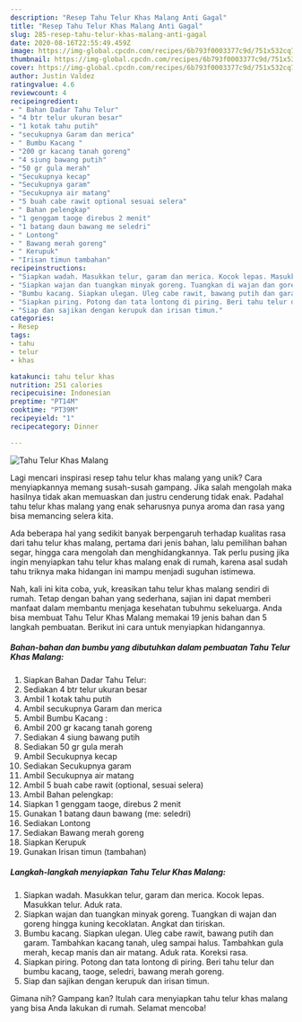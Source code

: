 ```yaml
---
description: "Resep Tahu Telur Khas Malang Anti Gagal"
title: "Resep Tahu Telur Khas Malang Anti Gagal"
slug: 285-resep-tahu-telur-khas-malang-anti-gagal
date: 2020-08-16T22:55:49.459Z
image: https://img-global.cpcdn.com/recipes/6b793f0003377c9d/751x532cq70/tahu-telur-khas-malang-foto-resep-utama.jpg
thumbnail: https://img-global.cpcdn.com/recipes/6b793f0003377c9d/751x532cq70/tahu-telur-khas-malang-foto-resep-utama.jpg
cover: https://img-global.cpcdn.com/recipes/6b793f0003377c9d/751x532cq70/tahu-telur-khas-malang-foto-resep-utama.jpg
author: Justin Valdez
ratingvalue: 4.6
reviewcount: 4
recipeingredient:
- " Bahan Dadar Tahu Telur"
- "4 btr telur ukuran besar"
- "1 kotak tahu putih"
- "secukupnya Garam dan merica"
- " Bumbu Kacang "
- "200 gr kacang tanah goreng"
- "4 siung bawang putih"
- "50 gr gula merah"
- "Secukupnya kecap"
- "Secukupnya garam"
- "Secukupnya air matang"
- "5 buah cabe rawit optional sesuai selera"
- " Bahan pelengkap"
- "1 genggam taoge direbus 2 menit"
- "1 batang daun bawang me seledri"
- " Lontong"
- " Bawang merah goreng"
- " Kerupuk"
- "Irisan timun tambahan"
recipeinstructions:
- "Siapkan wadah. Masukkan telur, garam dan merica. Kocok lepas. Masukkan telur. Aduk rata."
- "Siapkan wajan dan tuangkan minyak goreng. Tuangkan di wajan dan goreng hingga kuning kecoklatan. Angkat dan tiriskan."
- "Bumbu kacang. Siapkan ulegan. Uleg cabe rawit, bawang putih dan garam. Tambahkan kacang tanah, uleg sampai halus. Tambahkan gula merah, kecap manis dan air matang. Aduk rata. Koreksi rasa."
- "Siapkan piring. Potong dan tata lontong di piring. Beri tahu telur dan bumbu kacang, taoge, seledri, bawang merah goreng."
- "Siap dan sajikan dengan kerupuk dan irisan timun."
categories:
- Resep
tags:
- tahu
- telur
- khas

katakunci: tahu telur khas 
nutrition: 251 calories
recipecuisine: Indonesian
preptime: "PT14M"
cooktime: "PT39M"
recipeyield: "1"
recipecategory: Dinner

---
```



![Tahu Telur Khas Malang](https://img-global.cpcdn.com/recipes/6b793f0003377c9d/751x532cq70/tahu-telur-khas-malang-foto-resep-utama.jpg)

Lagi mencari inspirasi resep tahu telur khas malang yang unik? Cara menyiapkannya memang susah-susah gampang. Jika salah mengolah maka hasilnya tidak akan memuaskan dan justru cenderung tidak enak. Padahal tahu telur khas malang yang enak seharusnya punya aroma dan rasa yang bisa memancing selera kita.

Ada beberapa hal yang sedikit banyak berpengaruh terhadap kualitas rasa dari tahu telur khas malang, pertama dari jenis bahan, lalu pemilihan bahan segar, hingga cara mengolah dan menghidangkannya. Tak perlu pusing jika ingin menyiapkan tahu telur khas malang enak di rumah, karena asal sudah tahu triknya maka hidangan ini mampu menjadi suguhan istimewa.




Nah, kali ini kita coba, yuk, kreasikan tahu telur khas malang sendiri di rumah. Tetap dengan bahan yang sederhana, sajian ini dapat memberi manfaat dalam membantu menjaga kesehatan tubuhmu sekeluarga. Anda bisa membuat Tahu Telur Khas Malang memakai 19 jenis bahan dan 5 langkah pembuatan. Berikut ini cara untuk menyiapkan hidangannya.

<!--inarticleads1-->

##### Bahan-bahan dan bumbu yang dibutuhkan dalam pembuatan Tahu Telur Khas Malang:

1. Siapkan  Bahan Dadar Tahu Telur:
1. Sediakan 4 btr telur ukuran besar
1. Ambil 1 kotak tahu putih
1. Ambil secukupnya Garam dan merica
1. Ambil  Bumbu Kacang :
1. Ambil 200 gr kacang tanah goreng
1. Sediakan 4 siung bawang putih
1. Sediakan 50 gr gula merah
1. Ambil Secukupnya kecap
1. Sediakan Secukupnya garam
1. Ambil Secukupnya air matang
1. Ambil 5 buah cabe rawit (optional, sesuai selera)
1. Ambil  Bahan pelengkap:
1. Siapkan 1 genggam taoge, direbus 2 menit
1. Gunakan 1 batang daun bawang (me: seledri)
1. Sediakan  Lontong
1. Sediakan  Bawang merah goreng
1. Siapkan  Kerupuk
1. Gunakan Irisan timun (tambahan)




<!--inarticleads2-->

##### Langkah-langkah menyiapkan Tahu Telur Khas Malang:

1. Siapkan wadah. Masukkan telur, garam dan merica. Kocok lepas. Masukkan telur. Aduk rata.
1. Siapkan wajan dan tuangkan minyak goreng. Tuangkan di wajan dan goreng hingga kuning kecoklatan. Angkat dan tiriskan.
1. Bumbu kacang. Siapkan ulegan. Uleg cabe rawit, bawang putih dan garam. Tambahkan kacang tanah, uleg sampai halus. Tambahkan gula merah, kecap manis dan air matang. Aduk rata. Koreksi rasa.
1. Siapkan piring. Potong dan tata lontong di piring. Beri tahu telur dan bumbu kacang, taoge, seledri, bawang merah goreng.
1. Siap dan sajikan dengan kerupuk dan irisan timun.




Gimana nih? Gampang kan? Itulah cara menyiapkan tahu telur khas malang yang bisa Anda lakukan di rumah. Selamat mencoba!
